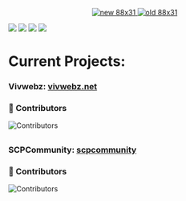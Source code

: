 <p align="center">
  <a href="https://vivwebz.net/">
    <img src="https://assets.vivwebz.net/vivwebz88x31.gif" title="new 88x31">
  </a>
  <a href="https://vivwebz.net/">
    <img src="https://assets.vivwebz.net/vivwebz.png" title="old 88x31">
  </a>
</p>

![](https://raw.githubusercontent.com/ivoryonline/readmestats/master/generated/overview.svg#gh-dark-mode-only)
![](https://raw.githubusercontent.com/ivoryonline/readmestats/master/generated/overview.svg#gh-light-mode-only)
![](https://raw.githubusercontent.com/ivoryonline/readmestats/master/generated/languages.svg#gh-dark-mode-only)
![](https://raw.githubusercontent.com/ivoryonline/readmestats/master/generated/languages.svg#gh-light-mode-only)

# Current Projects:
### Vivwebz: [vivwebz.net](https://vivwebz.net)
### 🚀 Contributors
![Contributors](https://img.shields.io/github/contributors/ivoryonline/vivwebz)
##
### SCPCommunity: [scpcommunity](https://scpcommunity.pages.dev/)
### 🚀 Contributors
![Contributors](https://img.shields.io/github/contributors/ivoryonline/scpcommunity)
